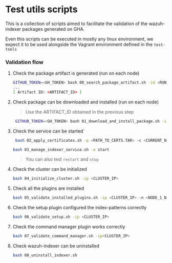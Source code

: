 # Test utils scripts

This is a collection of scripts aimed to facilitate the validation of the wazuh-indexer packages generated on GHA.

Even this scripts can be executed in mostly any linux environment, we expect it to be used alongside the
Vagrant environment defined in the `test-tools`

### Validation flow

1. Check the package artifact is generated (run on each node)
    ```bash
    GITHUB_TOKEN=<GH_TOKEN> bash 00_search_package_artifact.sh -id <RUN_ID> -n <PACKAGE_NAME>
    ...
    [ Artifact ID: <ARTIFACT_ID> ]
    ```
2. Check package can be downloaded and installed (run on each node)
   > Use the ARTIFACT_ID obtained in the previous step
   ```bash
    GITHUB_TOKEN=<GH_TOKEN> bash 01_download_and_install_package.sh -id <ARTIFACT_ID> -n <PACKAGE_NAME>
    ```
3. Check the service can be started`
   ```bash
    bash 02_apply_certificates.sh -p <PATH_TO_CERTS.TAR> -c <CURRENT_NODE_NAME> -cip <NODE_IP> -s <OTHER_NODE_NAME> -sip <OTHER_NODE_IP>
    ```
    ```bash
    bash 03_manage_indexer_service.sh -a start
    ```
    > You can also test `restart` and `stop`
4. Check the cluster can be initialized
    ```bash
    bash 04_initialize_cluster.sh -ip <CLUSTER_IP>
    ```
5. Check all the plugins are installed
    ```bash
    bash 05_validate_installed_plugins.sh -ip <CLUSTER_IP> -n <NODE_1_NAME> -n <NODE_2_NAME>
    ```
6. Check the setup plugin configured the index-patterns correctly
    ```bash
    bash 06_validate_setup.sh -ip <CLUSTER_IP>
    ```
7. Check the command manager plugin works correctly
    ```bash
    bash 07_validate_command_manager.sh -ip<CLUSTER_IP>
    ```
8. Check wazuh-indexer can be uninstalled
    ```bash
    bash 08_uninstall_indexer.sh
    ```

